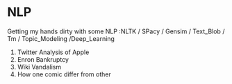 # NLP
Getting my hands dirty with some NLP :NLTK / SPacy / Gensim / Text_Blob / Tm / Topic_Modeling /Deep_Learning
1. Twitter Analysis of Apple
2. Enron Bankruptcy
3. Wiki Vandalism
4. How one comic differ from other 

